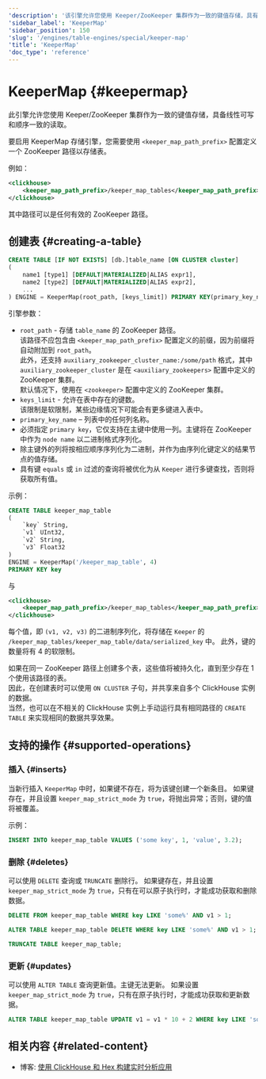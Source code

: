 ```yaml
---
'description': '该引擎允许您使用 Keeper/ZooKeeper 集群作为一致的键值存储，具有线性化写入和顺序一致性读取。'
'sidebar_label': 'KeeperMap'
'sidebar_position': 150
'slug': '/engines/table-engines/special/keeper-map'
'title': 'KeeperMap'
'doc_type': 'reference'
---
```



# KeeperMap {#keepermap}

此引擎允许您使用 Keeper/ZooKeeper 集群作为一致的键值存储，具备线性可写和顺序一致的读取。

要启用 KeeperMap 存储引擎，您需要使用 `<keeper_map_path_prefix>` 配置定义一个 ZooKeeper 路径以存储表。

例如：

```xml
<clickhouse>
    <keeper_map_path_prefix>/keeper_map_tables</keeper_map_path_prefix>
</clickhouse>
```

其中路径可以是任何有效的 ZooKeeper 路径。

## 创建表 {#creating-a-table}

```sql
CREATE TABLE [IF NOT EXISTS] [db.]table_name [ON CLUSTER cluster]
(
    name1 [type1] [DEFAULT|MATERIALIZED|ALIAS expr1],
    name2 [type2] [DEFAULT|MATERIALIZED|ALIAS expr2],
    ...
) ENGINE = KeeperMap(root_path, [keys_limit]) PRIMARY KEY(primary_key_name)
```

引擎参数：

- `root_path` - 存储 `table_name` 的 ZooKeeper 路径。  
该路径不应包含由 `<keeper_map_path_prefix>` 配置定义的前缀，因为前缀将自动附加到 `root_path`。  
此外，还支持 `auxiliary_zookeeper_cluster_name:/some/path` 格式，其中 `auxiliary_zookeeper_cluster` 是在 `<auxiliary_zookeepers>` 配置中定义的 ZooKeeper 集群。  
默认情况下，使用在 `<zookeeper>` 配置中定义的 ZooKeeper 集群。
- `keys_limit` - 允许在表中存在的键数。  
该限制是软限制，某些边缘情况下可能会有更多键进入表中。
- `primary_key_name` – 列表中的任何列名称。
- 必须指定 `primary key`，它仅支持在主键中使用一列。主键将在 ZooKeeper 中作为 `node name` 以二进制格式序列化。 
- 除主键外的列将按相应顺序序列化为二进制，并作为由序列化键定义的结果节点的值存储。
- 具有键 `equals` 或 `in` 过滤的查询将被优化为从 `Keeper` 进行多键查找，否则将获取所有值。

示例：

```sql
CREATE TABLE keeper_map_table
(
    `key` String,
    `v1` UInt32,
    `v2` String,
    `v3` Float32
)
ENGINE = KeeperMap('/keeper_map_table', 4)
PRIMARY KEY key
```

与

```xml
<clickhouse>
    <keeper_map_path_prefix>/keeper_map_tables</keeper_map_path_prefix>
</clickhouse>
```

每个值，即 `(v1, v2, v3)` 的二进制序列化，将存储在 `Keeper` 的 `/keeper_map_tables/keeper_map_table/data/serialized_key` 中。
此外，键的数量将有 4 的软限制。

如果在同一 ZooKeeper 路径上创建多个表，这些值将被持久化，直到至少存在 1 个使用该路径的表。  
因此，在创建表时可以使用 `ON CLUSTER` 子句，并共享来自多个 ClickHouse 实例的数据。  
当然，也可以在不相关的 ClickHouse 实例上手动运行具有相同路径的 `CREATE TABLE` 来实现相同的数据共享效果。

## 支持的操作 {#supported-operations}

### 插入 {#inserts}

当新行插入 `KeeperMap` 中时，如果键不存在，将为该键创建一个新条目。
如果键存在，并且设置 `keeper_map_strict_mode` 为 `true`，将抛出异常；否则，键的值将被覆盖。

示例：

```sql
INSERT INTO keeper_map_table VALUES ('some key', 1, 'value', 3.2);
```

### 删除 {#deletes}

可以使用 `DELETE` 查询或 `TRUNCATE` 删除行。 
如果键存在，并且设置 `keeper_map_strict_mode` 为 `true`，只有在可以原子执行时，才能成功获取和删除数据。

```sql
DELETE FROM keeper_map_table WHERE key LIKE 'some%' AND v1 > 1;
```

```sql
ALTER TABLE keeper_map_table DELETE WHERE key LIKE 'some%' AND v1 > 1;
```

```sql
TRUNCATE TABLE keeper_map_table;
```

### 更新 {#updates}

可以使用 `ALTER TABLE` 查询更新值。主键无法更新。
如果设置 `keeper_map_strict_mode` 为 `true`，只有在原子执行时，才能成功获取和更新数据。

```sql
ALTER TABLE keeper_map_table UPDATE v1 = v1 * 10 + 2 WHERE key LIKE 'some%' AND v3 > 3.1;
```

## 相关内容 {#related-content}

- 博客: [使用 ClickHouse 和 Hex 构建实时分析应用](https://clickhouse.com/blog/building-real-time-applications-with-clickhouse-and-hex-notebook-keeper-engine)
